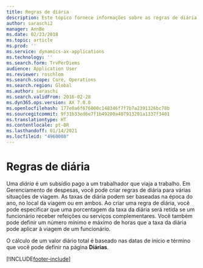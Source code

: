 ```yaml
---
title: Regras de diária
description: Este tópico fornece informações sobre as regras de diária.
author: saraschi2
manager: AnnBe
ms.date: 02/23/2018
ms.topic: article
ms.prod: ''
ms.service: dynamics-ax-applications
ms.technology: ''
ms.search.form: TrvPerDiems
audience: Application User
ms.reviewer: roschlom
ms.search.scope: Core, Operations
ms.search.region: Global
ms.author: saraschi
ms.search.validFrom: 2016-02-28
ms.dyn365.ops.version: AX 7.0.0
ms.openlocfilehash: 177e0a6f676000c148346f7f7b7a2391326bc78b
ms.sourcegitcommit: 9f31b33ed6e7f1b49200a407913201a1337f3401
ms.translationtype: HT
ms.contentlocale: pt-BR
ms.lasthandoff: 01/14/2021
ms.locfileid: "4960008"
---
```

# <a name="per-diem-rules"></a>Regras de diária

Uma *diária* é um subsídio pago a um trabalhador que viaja a trabalho. Em Gerenciamento de despesas, você pode criar regras de diária para várias situações de viagem. As taxas de diária podem ser baseadas na época do ano, no local da viagem ou em ambos. Ao criar uma regra de diária, você pode especificar que uma porcentagem da taxa da diária será retida se um funcionário receber refeições ou serviços complementares. Você também pode definir um número mínimo e máximo de horas que a taxa da diária pode aplicar à viagem de um funcionário.

O cálculo de um valor diário total é baseado nas datas de início e término que você pode definir na página **Diárias**.


[!INCLUDE[footer-include](../includes/footer-banner.md)]